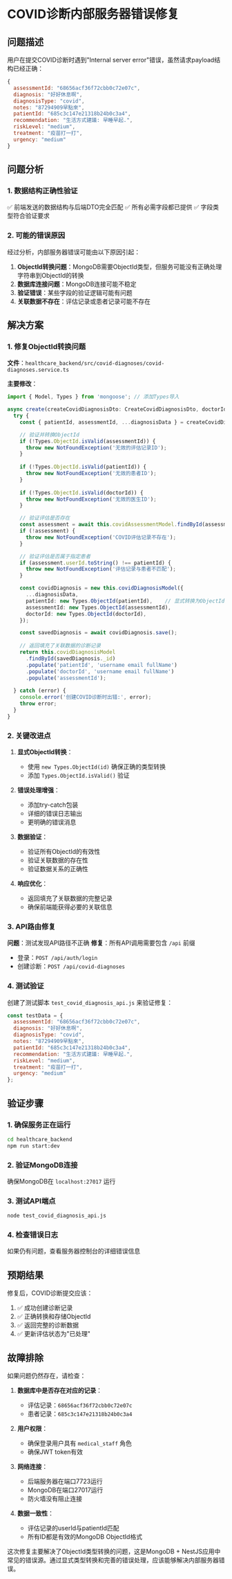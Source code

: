 # COVID诊断内部服务器错误修复

## 问题描述
用户在提交COVID诊断时遇到"Internal server error"错误，虽然请求payload结构已经正确：

```javascript
{
  assessmentId: "68656acf36f72cbb0c72e07c",
  diagnosis: "好好休息啊", 
  diagnosisType: "covid",
  notes: "87294909早點來",
  patientId: "685c3c147e21318b24b0c3a4",
  recommendation: "生活方式建議: 早睡早起.",
  riskLevel: "medium",
  treatment: "疫苗打一打",
  urgency: "medium"
}
```

## 问题分析

### 1. 数据结构正确性验证
✅ 前端发送的数据结构与后端DTO完全匹配
✅ 所有必需字段都已提供
✅ 字段类型符合验证要求

### 2. 可能的错误原因
经过分析，内部服务器错误可能由以下原因引起：

1. **ObjectId转换问题**：MongoDB需要ObjectId类型，但服务可能没有正确处理字符串到ObjectId的转换
2. **数据库连接问题**：MongoDB连接可能不稳定
3. **验证错误**：某些字段的验证逻辑可能有问题
4. **关联数据不存在**：评估记录或患者记录可能不存在

## 解决方案

### 1. 修复ObjectId转换问题

**文件**：`healthcare_backend/src/covid-diagnoses/covid-diagnoses.service.ts`

**主要修改**：
```typescript
import { Model, Types } from 'mongoose'; // 添加Types导入

async create(createCovidDiagnosisDto: CreateCovidDiagnosisDto, doctorId: string): Promise<CovidDiagnosis> {
  try {
    const { patientId, assessmentId, ...diagnosisData } = createCovidDiagnosisDto;

    // 验证并转换ObjectId
    if (!Types.ObjectId.isValid(assessmentId)) {
      throw new NotFoundException('无效的评估记录ID');
    }
    
    if (!Types.ObjectId.isValid(patientId)) {
      throw new NotFoundException('无效的患者ID');
    }
    
    if (!Types.ObjectId.isValid(doctorId)) {
      throw new NotFoundException('无效的医生ID');
    }

    // 验证评估是否存在
    const assessment = await this.covidAssessmentModel.findById(assessmentId);
    if (!assessment) {
      throw new NotFoundException('COVID评估记录不存在');
    }

    // 验证评估是否属于指定患者
    if (assessment.userId.toString() !== patientId) {
      throw new NotFoundException('评估记录与患者不匹配');
    }

    const covidDiagnosis = new this.covidDiagnosisModel({
      ...diagnosisData,
      patientId: new Types.ObjectId(patientId),    // 显式转换为ObjectId
      assessmentId: new Types.ObjectId(assessmentId),
      doctorId: new Types.ObjectId(doctorId),
    });

    const savedDiagnosis = await covidDiagnosis.save();
    
    // 返回填充了关联数据的诊断记录
    return this.covidDiagnosisModel
      .findById(savedDiagnosis._id)
      .populate('patientId', 'username email fullName')
      .populate('doctorId', 'username email fullName')
      .populate('assessmentId');
      
  } catch (error) {
    console.error('创建COVID诊断时出错:', error);
    throw error;
  }
}
```

### 2. 关键改进点

1. **显式ObjectId转换**：
   - 使用 `new Types.ObjectId(id)` 确保正确的类型转换
   - 添加 `Types.ObjectId.isValid()` 验证

2. **错误处理增强**：
   - 添加try-catch包装
   - 详细的错误日志输出
   - 更明确的错误消息

3. **数据验证**：
   - 验证所有ObjectId的有效性
   - 验证关联数据的存在性
   - 验证数据关系的正确性

4. **响应优化**：
   - 返回填充了关联数据的完整记录
   - 确保前端能获得必要的关联信息

### 3. API路由修复

**问题**：测试发现API路径不正确
**修复**：所有API调用需要包含 `/api` 前缀

- 登录：`POST /api/auth/login`
- 创建诊断：`POST /api/covid-diagnoses`

### 4. 测试验证

创建了测试脚本 `test_covid_diagnosis_api.js` 来验证修复：

```javascript
const testData = {
  assessmentId: "68656acf36f72cbb0c72e07c",
  diagnosis: "好好休息啊",
  diagnosisType: "covid",
  notes: "87294909早點來",
  patientId: "685c3c147e21318b24b0c3a4",
  recommendation: "生活方式建議: 早睡早起.",
  riskLevel: "medium",
  treatment: "疫苗打一打",
  urgency: "medium"
};
```

## 验证步骤

### 1. 确保服务正在运行
```bash
cd healthcare_backend
npm run start:dev
```

### 2. 验证MongoDB连接
确保MongoDB在 `localhost:27017` 运行

### 3. 测试API端点
```bash
node test_covid_diagnosis_api.js
```

### 4. 检查错误日志
如果仍有问题，查看服务器控制台的详细错误信息

## 预期结果

修复后，COVID诊断提交应该：
1. ✅ 成功创建诊断记录
2. ✅ 正确转换和存储ObjectId
3. ✅ 返回完整的诊断数据
4. ✅ 更新评估状态为"已处理"

## 故障排除

如果问题仍然存在，请检查：

1. **数据库中是否存在对应的记录**：
   - 评估记录：`68656acf36f72cbb0c72e07c`
   - 患者记录：`685c3c147e21318b24b0c3a4`

2. **用户权限**：
   - 确保登录用户具有 `medical_staff` 角色
   - 确保JWT token有效

3. **网络连接**：
   - 后端服务器在端口7723运行
   - MongoDB在端口27017运行
   - 防火墙没有阻止连接

4. **数据一致性**：
   - 评估记录的userId与patientId匹配
   - 所有ID都是有效的MongoDB ObjectId格式

这次修复主要解决了ObjectId类型转换的问题，这是MongoDB + NestJS应用中常见的错误源。通过显式类型转换和完善的错误处理，应该能够解决内部服务器错误。 